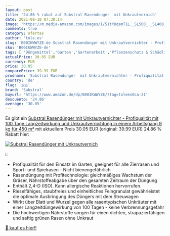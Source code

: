 ```yaml
---
layout: post
title: '24.86 % rabat auf Substral Rasendünger  mit Unkrautvernich'
date: 2021-08-10 07:30:14
image: 'https://m.media-amazon.com/images/I/51tYDqamT1L._SL500_._SL400_.jpg'
comments: true
category: ofertas
author: 'tole.es'
slug: 'B00IKWWYZE-de Substral Rasendünger mit Unkrautvernichter - Profiqualität...'
sku: 'B00IKWWYZE-de'
tags: [ 'Düngemittel','Garten','Gartenarbeit','Pflanzenschutz & Schädlingsbekämpfung','Rasendünger','Regular Stores','Shops','Unkrautvernichter','Unkrautvernichtung','substral', ]
actualPrice: 30.05 EUR
currency: EUR
price: 30.05
comparePrice: 39.99 EUR
prodname: 'Substral Rasendünger  mit Unkrautvernichter - Profiqualität mit 100 Tage Langzeitwirkung und Unkrautvernichtung in einem Arbeitsgang  9 kg für 450 m²'
country: 'de'
flag: '🇩🇪'
brand: 'Substral'
buyurl: 'https://www.amazon.de/dp/B00IKWWYZE/?tag=tolees0ca-21'
descuento: '24.86'
average: '30.05'
---
```


Es gibt ein [Substral Rasendünger  mit Unkrautvernichter - Profiqualität mit 100 Tage Langzeitwirkung und Unkrautvernichtung in einem Arbeitsgang  9 kg für 450 m²](https://www.amazon.de/dp/B00IKWWYZE/?tag=tolees0ca-21) mit aktuellem Preis 30.05 EUR (original: 39.99 EUR) 24.86 % Rabatt hier:

[![Substral Rasendünger  mit Unkrautvernich](https://m.media-amazon.com/images/I/51tYDqamT1L._SL500_._SL400_.jpg)](https://www.amazon.de/dp/B00IKWWYZE/?tag=tolees0ca-21)

ℹ️:

- Profiqualität für den Einsatz im Garten, geeignet für alle Zierrasen und Sport- und Spielrasen - Nicht bienengefährlich
- Rasendüngung mit Profitechnologie: gleichmäßiges Wachstum der Gräser, Nährstoffeabgabe über den gesamten Zeitraum der Düngung
- Enthält 2,4-D (ISO). Kann allergische Reaktionen hervorrufen.
- Rieselfähiges, staubfreies und einheitliches Feingranulat gewährleistet die optimale Ausbringung des Düngers mit dem Streuwagen
- Wirkt über Blatt und Wurzel gegen alle rasentypischen Unkräuter mit einer Langzeitdüngewirkung von 100 Tagen - keine Verbrennungsgefahr
- Die hochwertigen Nährstoffe sorgen für einen dichten, strapazierfähigen und saftig grünen Rasen ohne Unkraut

[🛒 kauf es hier!!](https://www.amazon.de/dp/B00IKWWYZE/?tag=tolees0ca-21)
